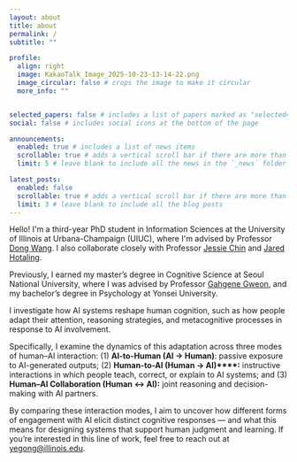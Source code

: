 ```yaml
---
layout: about
title: about
permalink: /
subtitle: ""

profile:
  align: right
  image: KakaoTalk_Image_2025-10-23-13-14-22.png
  image_circular: false # crops the image to make it circular
  more_info: ""


selected_papers: false # includes a list of papers marked as "selected={true}"
social: false # includes social icons at the bottom of the page

announcements:
  enabled: true # includes a list of news items
  scrollable: true # adds a vertical scroll bar if there are more than 3 news items
  limit: 5 # leave blank to include all the news in the `_news` folder

latest_posts:
  enabled: false
  scrollable: true # adds a vertical scroll bar if there are more than 3 new posts items
  limit: 3 # leave blank to include all the blog posts
---
```


Hello! I'm a third-year PhD student in Information Sciences at the University of Illinois at Urbana-Champaign (UIUC), where I'm advised by Professor 
[Dong Wang](https://ischool.illinois.edu/people/dong-wang). I also collaborate closely with Professor [Jessie Chin](https://ischool.illinois.edu/people/jessie-chin) and [Jared Hotaling](https://psychology.illinois.edu/directory/profile/hotaling). 

Previously, I earned my master’s degree in Cognitive Science at Seoul National University, where I was advised by Professor [Gahgene Gweon](https://convergence.snu.ac.kr/en/snu__professor/gweon_gahgene/), and my bachelor’s degree in Psychology at Yonsei University. 


I investigate how AI systems reshape human cognition, such as how people adapt their attention, reasoning strategies, and metacognitive processes in response to AI involvement. 


Specifically, I examine the dynamics of this adaptation across three modes of human–AI interaction: (1) **AI-to-Human (AI → Human)**: passive exposure to AI-generated outputs; (2) **Human-to-AI (Human → AI)****:** instructive interactions in which people teach, correct, or explain to AI systems; and (3) **Human–AI Collaboration (Human ↔ AI):** joint reasoning and decision-making with AI partners. 


By comparing these interaction modes, I aim to uncover how different forms of engagement with AI elicit distinct cognitive responses — and what this means for designing systems that support human judgment and learning. If you’re interested in this line of work, feel free to reach out at [yegong@illinois.edu](mailto:yegong@illinois.edu). 

